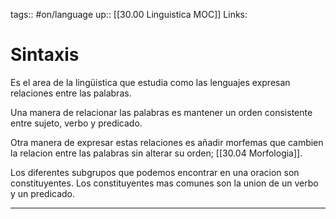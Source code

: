 tags:: #on/language
up:: [[30.00 Linguistica MOC]]
Links: 
# Sintaxis
Es el area de la lingüistica que estudia como las lenguajes expresan relaciones entre las palabras.

Una manera de relacionar las palabras es mantener un orden consistente entre sujeto, verbo y predicado.

Otra manera de expresar estas relaciones es añadir morfemas que cambien la relacion entre las palabras sin alterar su orden; [[30.04 Morfologia]].

Los diferentes subgrupos que podemos encontrar en una oracion son constituyentes. Los constituyentes mas comunes son la union de un verbo y un predicado.
___
